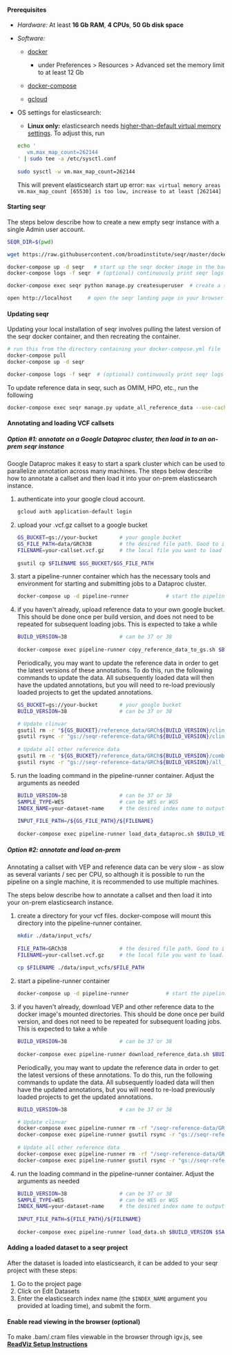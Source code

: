 #### Prerequisites
- *Hardware:*  At least **16 Gb RAM**, **4 CPUs**, **50 Gb disk space**  

- *Software:* 
  - [docker](https://docs.docker.com/install/)
   
    - under Preferences > Resources > Advanced set the memory limit to at least 12 Gb

  - [docker-compose](https://docs.docker.com/compose/install/)       
   
  - [gcloud](https://cloud.google.com/sdk/install)

- OS settings for elasticsearch:
  - **Linux only:** elasticsearch needs [higher-than-default virtual memory settings](https://www.elastic.co/guide/en/elasticsearch/reference/current/vm-max-map-count.html). To adjust this, run   
  ```bash
  echo '
     vm.max_map_count=262144
  ' | sudo tee -a /etc/sysctl.conf
      
  sudo sysctl -w vm.max_map_count=262144
  ```
  This will prevent elasticsearch start up error: `max virtual memory areas vm.max_map_count [65530] is too low, increase to at least [262144]`
    

#### Starting seqr

The steps below describe how to create a new empty seqr instance with a single Admin user account.

```bash
SEQR_DIR=$(pwd)

wget https://raw.githubusercontent.com/broadinstitute/seqr/master/docker-compose.yml

docker-compose up -d seqr   # start up the seqr docker image in the background after also starting other components it depends on (postgres, redis, elasticsearch). This may take 10+ minutes.
docker-compose logs -f seqr  # (optional) continuously print seqr logs to see when it is done starting up or if there are any errors. Type Ctrl-C to exit from the logs. 

docker-compose exec seqr python manage.py createsuperuser  # create a seqr Admin user 

open http://localhost     # open the seqr landing page in your browser. Log in to seqr using the email and password from the previous step
```

#### Updating seqr

Updating your local installation of seqr involves pulling the latest version of the seqr docker container, and then recreating the container.

```bash
# run this from the directory containing your docker-compose.yml file
docker-compose pull
docker-compose up -d seqr

docker-compose logs -f seqr  # (optional) continuously print seqr logs to see when it is done starting up or if there are any errors. Type Ctrl-C to exit from the logs. 
```

To update reference data in seqr, such as OMIM, HPO, etc., run the following
```bash
docker-compose exec seqr manage.py update_all_reference_data --use-cached-omim --skip-gencode
```
   
#### Annotating and loading VCF callsets 

##### Option #1: annotate on a Google Dataproc cluster, then load in to an on-prem seqr instance 

Google Dataproc makes it easy to start a spark cluster which can be used to parallelize annotation across many machines.
The steps below describe how to annotate a callset and then load it into your on-prem elasticsearch instance.

1. authenticate into your google cloud account.
   ```bash
   gcloud auth application-default login  
   ```

1. upload your .vcf.gz callset to a google bucket
   ```bash
   GS_BUCKET=gs://your-bucket       # your google bucket
   GS_FILE_PATH=data/GRCh38         # the desired file path. Good to include build version and/ or sample type to directory structure
   FILENAME=your-callset.vcf.gz     # the local file you want to load  
    
   gsutil cp $FILENAME $GS_BUCKET/$GS_FILE_PATH
   ```
   
1. start a pipeline-runner container which has the necessary tools and environment for starting and submitting jobs to a Dataproc cluster.
   ```bash
   docker-compose up -d pipeline-runner            # start the pipeline-runner container 
   ```
   
1. if you haven't already, upload reference data to your own google bucket. 
This should be done once per build version, and does not need to be repeated for subsequent loading jobs.
This is expected to take a while
   ```bash
   BUILD_VERSION=38                 # can be 37 or 38
    
   docker-compose exec pipeline-runner copy_reference_data_to_gs.sh $BUILD_VERSION $GS_BUCKET
   
   ```
   Periodically, you may want to update the reference data in order to get the latest versions of these annotations. 
To do this, run the following commands to update the data. All subsequently loaded data will then have the updated 
annotations, but you will need to re-load previously loaded projects to get the updated annotations.
   ```bash
   GS_BUCKET=gs://your-bucket       # your google bucket
   BUILD_VERSION=38                 # can be 37 or 38
   
   # Update clinvar 
   gsutil rm -r "${GS_BUCKET}/reference_data/GRCh${BUILD_VERSION}/clinvar.GRCh${BUILD_VERSION}.ht"
   gsutil rsync -r "gs://seqr-reference-data/GRCh${BUILD_VERSION}/clinvar/clinvar.GRCh${BUILD_VERSION}.ht" "${GS_BUCKET}/reference_data/GRCh${BUILD_VERSION}/clinvar.GRCh${BUILD_VERSION}.ht"
  
   # Update all other reference data
   gsutil rm -r "${GS_BUCKET}/reference_data/GRCh${BUILD_VERSION}/combined_reference_data_grch${BUILD_VERSION}.ht"
   gsutil rsync -r "gs://seqr-reference-data/GRCh${BUILD_VERSION}/all_reference_data/combined_reference_data_grch${BUILD_VERSION}.ht" "${GS_BUCKET}/reference_data/GRCh${BUILD_VERSION}/combined_reference_data_grch${BUILD_VERSION}.ht"
    ```

1. run the loading command in the pipeline-runner container. Adjust the arguments as needed
   ```bash
   BUILD_VERSION=38                 # can be 37 or 38
   SAMPLE_TYPE=WES                  # can be WES or WGS
   INDEX_NAME=your-dataset-name     # the desired index name to output. Will be used later to link the data to the corresponding seqr project
    
   INPUT_FILE_PATH=/${GS_FILE_PATH}/${FILENAME}  
    
   docker-compose exec pipeline-runner load_data_dataproc.sh $BUILD_VERSION $SAMPLE_TYPE $INDEX_NAME $GS_BUCKET $INPUT_FILE_PATH
   
   ``` 
   
##### Option #2: annotate and load on-prem

Annotating a callset with VEP and reference data can be very slow - as slow as several variants / sec per CPU, so although it is possible to run the pipeline on a single machine, it is recommended to use multiple machines.

The steps below describe how to annotate a callset and then load it into your on-prem elasticsearch instance.

1. create a directory for your vcf files. docker-compose will mount this directory into the pipeline-runner container.

   ```bash
   mkdir ./data/input_vcfs/ 
    
   FILE_PATH=GRCh38                 # the desired file path. Good to include build version and/ or sample type to directory structure
   FILENAME=your-callset.vcf.gz     # the local file you want to load. vcfs should be bgzip'ed
    
   cp $FILENAME ./data/input_vcfs/$FILE_PATH
   ```

1. start a pipeline-runner container
   ```bash
   docker-compose up -d pipeline-runner            # start the pipeline-runner container 
   ```
   
1. if you haven't already, download VEP and other reference data to the docker image's mounted directories. 
This should be done once per build version, and does not need to be repeated for subsequent loading jobs.
This is expected to take a while
   ```bash
   BUILD_VERSION=38                 # can be 37 or 38
    
   docker-compose exec pipeline-runner download_reference_data.sh $BUILD_VERSION
   
   ``` 
   Periodically, you may want to update the reference data in order to get the latest versions of these annotations. 
To do this, run the following commands to update the data. All subsequently loaded data will then have the updated 
annotations, but you will need to re-load previously loaded projects to get the updated annotations.
   ```bash
   BUILD_VERSION=38                 # can be 37 or 38
   
   # Update clinvar 
   docker-compose exec pipeline-runner rm -rf "/seqr-reference-data/GRCh${BUILD_VERSION}/clinvar.GRCh${BUILD_VERSION}.ht"
   docker-compose exec pipeline-runner gsutil rsync -r "gs://seqr-reference-data/GRCh${BUILD_VERSION}/clinvar/clinvar.GRCh${BUILD_VERSION}.ht" "/seqr-reference-data/GRCh${BUILD_VERSION}/clinvar.GRCh${BUILD_VERSION}.ht"
  
   # Update all other reference data
   docker-compose exec pipeline-runner rm -rf "/seqr-reference-data/GRCh${BUILD_VERSION}/combined_reference_data_grch${BUILD_VERSION}.ht"
   docker-compose exec pipeline-runner gsutil rsync -r "gs://seqr-reference-data/GRCh${BUILD_VERSION}/all_reference_data/combined_reference_data_grch${BUILD_VERSION}.ht" "/seqr-reference-data/GRCh${BUILD_VERSION}/combined_reference_data_grch${BUILD_VERSION}.ht"
    ```

1. run the loading command in the pipeline-runner container. Adjust the arguments as needed
   ```bash
   BUILD_VERSION=38                 # can be 37 or 38
   SAMPLE_TYPE=WES                  # can be WES or WGS
   INDEX_NAME=your-dataset-name     # the desired index name to output. Will be used later to link the data to the corresponding seqr project
    
   INPUT_FILE_PATH=${FILE_PATH}/${FILENAME}  
    
   docker-compose exec pipeline-runner load_data.sh $BUILD_VERSION $SAMPLE_TYPE $INDEX_NAME $INPUT_FILE_PATH
   
   ``` 

#### Adding a loaded dataset to a seqr project

After the dataset is loaded into elasticsearch, it can be added to your seqr project with these steps:

1. Go to the project page
1. Click on Edit Datasets
1. Enter the elasticsearch index name (the `$INDEX_NAME` argument you provided at loading time), and submit the form.

#### Enable read viewing in the browser (optional)

To make .bam/.cram files viewable in the browser through igv.js, see **[ReadViz Setup Instructions](https://github.com/broadinstitute/seqr/blob/master/deploy/READVIZ_SETUP.md)**      

